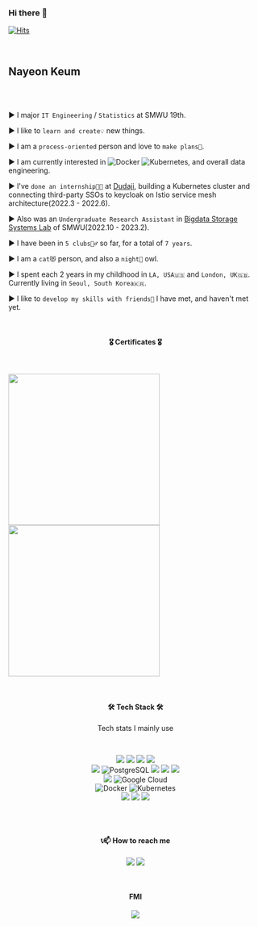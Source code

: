 ### Hi there 👋

[![Hits](https://hits.seeyoufarm.com/api/count/incr/badge.svg?url=https%3A%2F%2Fgithub.com%2FNayeonKeum&count_bg=%2379C83D&title_bg=%23555555&icon=&icon_color=%23E7E7E7&title=hits&edge_flat=false)](https://hits.seeyoufarm.com)

<br>

## Nayeon Keum

<br>

<br>

▶️  I major `IT Engineering` / `Statistics` at SMWU 19th.

▶️  I like to `learn and create💡` new things.

▶️  I am a `process-oriented` person and love to `make plans🧭`.

▶️ I am currently interested in <img alt="Docker" src ="https://img.shields.io/badge/Docker-2496ED?style=flat-square&logo=Docker&logoColor=white"/> 
<img alt="Kubernetes" src ="https://img.shields.io/badge/Kubernetes-326CE5?style=flat-square&logo=Kubernetes&logoColor=white"/>, and overall data engineering.

▶️  I've `done an internship👩‍💻` at [Dudaji](https://www.dudaji.com/), building a Kubernetes cluster and connecting third-party SSOs to keycloak on Istio service mesh architecture(2022.3 - 2022.6).

▶️  Also was an `Undergraduate Research Assistant` in [Bigdata Storage Systems Lab](http://bslab.sookmyung.ac.kr/index.html) of SMWU(2022.10 - 2023.2).

▶️  I have been in `5 clubs👯‍♂️` so far, for a total of `7 years`.

▶️  I am a `cat😻` person, and also a `night🌛` owl.

▶️  I spent each 2 years in my childhood in `LA, USA🇺🇸` and `London, UK🇬🇧`. Currently living in `Seoul, South Korea🇰🇷`.

▶️  I like to `develop my skills with friends👣` I have met, and haven't met yet.


<br>



<h4 align="center"> 🎖️ Certificates 🎖️ </h4>

</br>

<a href="https://www.credly.com/badges/9f4dea3c-4f3b-4cf9-9001-04b38481167a/public_url"><img width=300 src="https://user-images.githubusercontent.com/68985625/226168191-7996031e-54bd-4c1c-a09a-3ab065184916.png"/></a><a href="https://www.credly.com/badges/7727746b-4570-4651-b57d-d4398f8799bf/public_url"><img width=300 src="https://user-images.githubusercontent.com/68985625/226168194-15db988a-1258-440a-ab1c-ee09f004a689.png"/></a>



</p>


<br>

<h4 align="center"> 🛠 Tech Stack 🛠</h4>
<p align="center"> Tech stats I mainly use</p>
</br>

<p align="center">
  
<img src="https://img.shields.io/badge/Python-3776AB?style=flat-square&logo=Python&logoColor=white"/>
<img src="https://img.shields.io/badge/c++-00599C?style=flat-square&logo=c%2B%2B&logoColor=white"/>
<img src="https://img.shields.io/badge/Java-007396?style=flat-square&logo=Java&logoColor=white"/>
<img src="https://img.shields.io/badge/Kotlin-7F52FF?style=flat-square&logo=Kotlin&logoColor=white"/>

<br>

<img src="https://img.shields.io/badge/MySQL-4479A1?style=flat-square&logo=MySQL&logoColor=white"/>
<img alt="PostgreSQL" src ="https://img.shields.io/badge/PostgreSQL-4169E1?style=flat-square&logo=PostgreSQL&logoColor=white"/>
<img src="https://img.shields.io/badge/MongoDB-47A248?style=flat-square&logo=MongoDB&logoColor=white"/>
<img src="https://img.shields.io/badge/Node.js-339933?style=flat-square&logo=Node.js&logoColor=white"/>
<img src="https://img.shields.io/badge/TypeScript-3178C6?style=flat-square&logo=TypeScript&logoColor=white"/>
<br>

<img src="https://img.shields.io/badge/Amazon AWS-232F3E?style=flat-square&logo=Amazon%20AWS&logoColor=white"/>
<img alt="Google Cloud" src ="https://img.shields.io/badge/Google Cloud-4285F4?&style=flat-square&logo=Google Cloud&logoColor=white"/>

<br>

<img alt="Docker" src ="https://img.shields.io/badge/Docker-2496ED?style=flat-square&logo=Docker&logoColor=white"/> 
<img alt="Kubernetes" src ="https://img.shields.io/badge/Kubernetes-326CE5?style=flat-square&logo=Kubernetes&logoColor=white"/>

<br>

<img src="https://img.shields.io/badge/Notion-000000?style=flat-square&logo=Notion&logoColor=white"/>
<img src="https://img.shields.io/badge/Slack-4A154B?style=flat-square&logo=Slack&logoColor=white"/> 
<img src="https://img.shields.io/badge/Trello-0052CC?style=flat-square&logo=Trello&logoColor=white"/>

<br><br>

<h4 align="center"><b>📞📫 How to reach me</b></h3>

<p align="center">
<a href="mailto:rmaskdus0208@gmail.com"> <img src="https://img.shields.io/badge/Gmail-d14836?style=flat-square&logo=Gmail&logoColor=white&link=mailto:rmaskdus0208@gmail.com"/></a>
<a href="https://instagram.com/nayeongold"><img src="https://img.shields.io/badge/Instagram-E4405F?style=flat-square&logo=Instagram&logoColor=white"/></a>

</p>
</br>

<h4 align="center"><b>FMI</b></h3>

<p align="center">
<a href="https://www.linkedin.com/in/%EB%82%98%EC%97%B0-%EA%B8%88-7aa490204/"><img src="https://img.shields.io/badge/LinkedIn-0A66C2?style=flat-square&logo=LinkedIn&logoColor=white"/></a>
  

</p>


</br>

<!-- 
## Breif activities

<br>

▶️  Python, C++, AI lecturer of CodingPlus Academy (2019.2 ~ 2021.2)

▶️  ✨[SOLUX](https://solux.tistory.com/)✨ 25th, Executive team (2020.2 ~ 2021.2)

▶️  ✨[SOLUX](https://solux.tistory.com/)✨ 26th, Club president (2021.2 ~ 2022.2)

▶️  💚[KUSITMS](https://cafe.naver.com/kusitms)💙(Korean University Students IT, Management Society) 23rd management team / Developer (2021.1 ~ 2021.6)

▶️  💚[KUSITMS](https://cafe.naver.com/kusitms)💙(Korean University Students IT, Management Society) 24th vice president / Developer (2021.6 ~ 2021.12)

▶️  KAIST 2021 Summer 🏕️[MadCamp](https://madcamp.io/)🏕️(2021.6 ~ 2021.7)

▶️  ⭐[GDSC](https://gdsc.community.dev/sookmyung-womens-university/)⭐(Google Developer Student Clubs) Sookmyung Member (2021.8 ~ 2022.7)

▶️  🐘[BOAZ](https://www.bigdataboaz.com/)🐘 18th, Data Engineering Part Member, management team of Data Research Team (2022.1 ~ 2022.6)

▶️  👩🏻‍💻[Dudaji](https://www.dudaji.com/)👩🏻‍💻, internship (2022.3 ~ 2022.6)

▶️  🐘[BOAZ](https://www.bigdataboaz.com/)🐘 18th, Data Engineering Part Lead (2022.6 ~ 2023.1)

▶️  💾[Bigdata Storage Systems Lab](http://bslab.sookmyung.ac.kr/index.html)💾, Undergraduate Research Assistant (2022.10 ~ 2023.2)

<br> -->

<!-- 
![My GitHub stats](https://github-readme-stats.vercel.app/api?username=NayeonKeum&show_icons=true&theme=tokyonight)

[![Top Langs](https://github-readme-stats.vercel.app/api/top-langs/?username=NayeonKeum&layout=compact)](https://github.com/anuraghazra/github-readme-stats)

 -->
